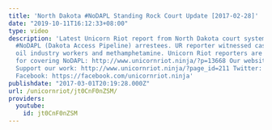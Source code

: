 ```yaml
---
title: 'North Dakota #NoDAPL Standing Rock Court Update [2017-02-28]'
date: "2019-10-11T16:12:33+08:00"
type: video
description: 'Latest Unicorn Riot report from North Dakota court system processing
  #NoDAPL (Dakota Access Pipeline) arrestees. UR reporter witnessed cases involving
  oil industry workers and methamphetamine. Unicorn Riot reporters are facing prosecution
  for covering NoDAPL: http://www.unicornriot.ninja/?p=13668 Our website: http://unicornriot.ninja
  Support our work: http://www.unicornriot.ninja/?page_id=211 Twitter: https://twitter.com/ur_ninja
  Facebook: https://facebook.com/unicornriot.ninja'
publishdate: "2017-03-01T20:19:28.000Z"
url: /unicornriot/jt0CnF0nZSM/
providers:
  youtube:
    id: jt0CnF0nZSM
---
```

